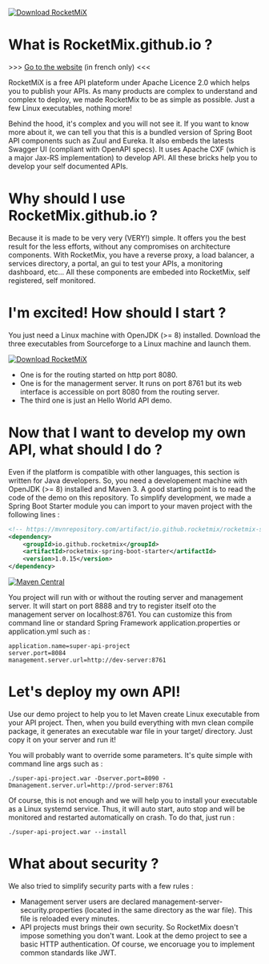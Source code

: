 [![Download RocketMiX](https://a.fsdn.com/con/app/sf-download-button)](https://sourceforge.net/projects/rocketmix/files/latest/download)

# What is RocketMix.github.io ?

\>\>\> [Go to the website](https://rocketmix.github.io "https://rocketmix.github.io") (in french only) <<<

RocketMiX is a free API plateform under Apache Licence 2.0 which helps you to publish your APIs. As many products are complex to understand and complex to deploy, we made RocketMix to be as simple as possible. Just a few Linux executables, nothing more! 

Behind the hood, it's complex and you will not see it. If you want to know more about it, we can tell you that this is a bundled version of Spring Boot API components such as Zuul and Eureka. It also embeds the latests Swagger UI (compliant with OpenAPI specs). It uses Apache CXF (which is a major Jax-RS implementation) to develop API. All these bricks help you to develop your self documented APIs.

# Why should I use RocketMix.github.io ?

Because it is made to be very very (VERY!) simple. It offers you the best result for the less efforts, without any compromises on architecture components. With RocketMix, you have a reverse proxy, a load balancer, a services directory, a portal, an gui to test your APIs, a monitoring dashboard, etc... All these components are embeded into RocketMix, self registered, self monitored.

# I'm excited! How should I start ?

You just need a Linux machine with OpenJDK (>= 8) installed. Download the three executables from Sourceforge to a Linux machine and launch them. 

[![Download RocketMiX](https://img.shields.io/sourceforge/dt/rocketmix.svg)](https://sourceforge.net/projects/rocketmix/files/latest/download)

* One is for the routing started on http port 8080.
* One is for the managerment server. It runs on port 8761 but its web interface is accessible on port 8080 from the routing server.
* The third one is just an Hello World API demo.

# Now that I want to develop my own API, what should I do ?

Even if the platform is compatible with other languages, this section is written for Java developers. So, you need a developement machine with OpenJDK (>= 8) installed and Maven 3. A good starting point is to read the code of the demo on this repository. To simplify development, we made a Spring Boot Starter module you can import to your maven project with the following lines :

```XML
<!-- https://mvnrepository.com/artifact/io.github.rocketmix/rocketmix-spring-boot-starter -->
<dependency>
    <groupId>io.github.rocketmix</groupId>
    <artifactId>rocketmix-spring-boot-starter</artifactId>
    <version>1.0.15</version>
</dependency>
```

[![Maven Central](https://maven-badges.herokuapp.com/maven-central/io.github.rocketmix/rocketmix-spring-boot-starter/badge.svg)](https://maven-badges.herokuapp.com/maven-central/io.github.rocketmix/rocketmix-spring-boot-starter)

You project will run with or without the routing server and management server. It will start on port 8888 and try to register itself oto the management server on localhost:8761. You can customize this from command line or standard Spring Framework application.properties or application.yml such as :

```
application.name=super-api-project
server.port=8084
management.server.url=http://dev-server:8761
```
# Let's deploy my own API!

Use our demo project to help you to let Maven create Linux executable from your API project. Then, when you build everything with mvn clean compile package, it generates an executable war file in your target/ directory. Just copy it on your server and run it! 

You will probably want to override some parameters. It's quite simple with command line args such as :

```
./super-api-project.war -Dserver.port=8090 -Dmanagement.server.url=http://prod-server:8761
```

Of course, this is not enough and we will help you to install your executable as a Linux systemd service. Thus, it will auto start, auto stop and will be monitored and restarted automatically on crash. To do that, just run :

```
./super-api-project.war --install
```

# What about security ?

We also tried to simplify security parts with a few rules :
* Management server users are declared management-server-security.properties (located in the same directory as the war file). This file is reloaded every minutes. 
* API projects must brings their own security. So RocketMix doesn't impose something you don't want. Look at the demo project to see a basic HTTP authentication. Of course, we encoruage you to implement common standards like JWT.   




